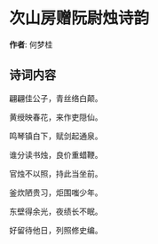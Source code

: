# 次山房赠阮尉烛诗韵

**作者**: 何梦桂

## 诗词内容

翩翩佳公子，青丝络白颠。

黄绶映春花，来作吏隠仙。

鸣琴镇白下，赋剑起通泉。

谁分读书烛，良价重蜡鞭。

官烛不以照，持此当坐前。

釜炊陋贵习，炬围嗤少年。

东壁得余光，夜绩长不眠。

好留待他日，列照修史编。

